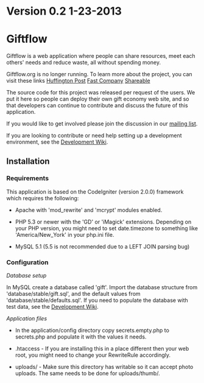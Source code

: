 # Version 0.2 1-23-2013

# Giftflow

Giftflow is a web application where people can share resources, meet each others' needs and reduce waste, all without spending money. 

Giftflow.org is no longer running. To learn more about the project, you can visit these links
[Huffington Post](http://www.huffingtonpost.com/2011/03/07/giftflow-social-startup_n_830284.html)
[Fast Company](http://www.fastcompany.com/1726306/giving-economy-hans-schoenburg-giftfloworg)
[Shareable](http://www.shareable.net/blog/why-we-started-giftflow)

The source code for this project was released per request of the users. We put it here so people can deploy their own gift economy web site, and so that developers can continue to contribute and discuss the future of this application.

If you would like to get involved please join the discussion in our [mailing list](https://github.com/GiftFlow/giftflow/wiki/Development).

If you are looking to contribute or need help setting up a development environment, see the [Development Wiki](https://github.com/GiftFlow/giftflow/wiki/Development).


## Installation

### Requirements

This application is based on the CodeIgniter (version 2.0.0) framework which requires the following:

* Apache with 'mod_rewrite' and 'mcrypt' modules enabled.

* PHP 5.3 or newer with the 'GD' or 'iMagick' extensions. Depending on your PHP version, you might need to set date.timezone to something like 'America/New_York' in your php.ini file.

* MySQL 5.1 (5.5 is not recommended due to a LEFT JOIN parsing bug)

### Configuration

*Database setup*

In MySQL create a database called 'gift'. Import the database structure from 'database/stable/gift.sql', and the default values from 'database/stable/defaults.sql'. If you need to populate the database with test data, see the [Development Wiki](https://github.com/GiftFlow/giftflow/wiki/Development).

*Application files*

* In the application/config directory copy secrets.empty.php to secrets.php and populate it with the values it needs.

* .htaccess - If you are installing this in a place different then your web root, you might need to change your RewriteRule accordingly.

* uploads/ - Make sure this directory has writable so it can accept photo uploads. The same needs to be done for uploads/thumb/.
